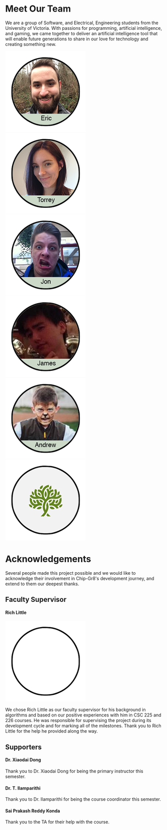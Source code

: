 # Meet Our Team

We are a group of Software, and Electrical, Engineering students from the University of Victoria. With passions for programming, artificial intelligence, and gaming, we came together to deliver an artificial intelligence tool that will enable future generations to share in our love for technology and creating something new.

![placeholder](../static/img/Eric.png)
![placeholder](../static/img/Torrey.png)
![placeholder](../static/img/Jon.png)
![placeholder](../static/img/James.png)
![placeholder](../static/img/Andrew2.png)
![placeholder](../static/img/Forrest.png)

# Acknowledgements
Several people made this project possible and we would like to acknowledge their involvement in Chip-Gr8's development journey, and extend to them our deepest thanks.

## Faculty Supervisor

#### Rich Little
![placeholder](../static/img/placeholder.png)

We chose Rich Little as our faculty supervisor for his background in algorithms and based on our positive experiences with him in CSC 225 and 226 courses. He was responsible for supervising the project during its development cycle and for marking all of the milestones. Thank you to Rich Little for the help he provided along the way.


## Supporters

#### Dr. Xiaodai Dong
Thank you to Dr. Xiaodai Dong for being the primary instructor this semester.

#### Dr. T. Ilamparithi
Thank you to Dr. Ilamparithi for being the course coordinator this semester.

#### Sai Prakash Reddy Konda
Thank you to the TA for their help with the course.
